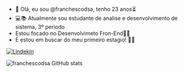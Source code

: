- 👋 Olá, eu sou @franchescodsa, tenho 23 anos⏳
- 💻📚 Atualmente sou estudante de analise e desenvolvimento de sistema, 3º periodo
- Estou focado no Desenvolvimeto Fron-End🚀🔥
- E estou em buscar do meu primeiro estagio! 👨‍💻

[![Lindekin](https://img.shields.io/badge/LinkedIn-0077B5?style=for-the-badge&logo=linkedin&logoColor=white)](https://www.linkedin.com/in/franchesco-dos-santos-aprigio-66a566155/)

![franchescodsa GitHub stats](https://github-readme-stats.vercel.app/api?username=franchescodsa&show_icons=true&theme=radical)
